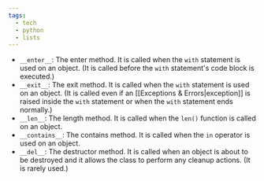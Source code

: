 ```yaml
---
tags:
  - tech
  - python
  - lists
---
```

- `__enter__`: The enter method. It is called when the `with` statement is used on an object. (It is called before the `with` statement's code block is executed.)
- `__exit__`: The exit method. It is called when the `with` statement is used on an object. (It is called even if an [[Exceptions & Errors|exception]] is raised inside the `with` statement or when the `with` statement ends normally.)
- `__len__`: The length method. It is called when the `len()` function is called on an object.
- `__contains__`: The contains method. It is called when the `in` operator is used on an object.
- `__del__`: The destructor method. It is called when an object is about to be destroyed and it allows the class to perform any cleanup actions. (It is rarely used.)
